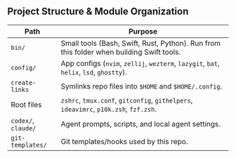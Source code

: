 ## Project Structure & Module Organization
| Path | Purpose |
|---|---|
| `bin/` | Small tools (Bash, Swift, Rust, Python). Run from this folder when building Swift tools. |
| `config/` | App configs (`nvim`, `zellij`, `wezterm`, `lazygit`, `bat`, `helix`, `lsd`, `ghostty`). |
| `create-links` | Symlinks repo files into `$HOME` and `$HOME/.config`. |
| Root files | `zshrc`, `tmux.conf`, `gitconfig`, `githelpers`, `ideavimrc`, `p10k.zsh`, `fzf.zsh`. |
| `codex/`, `claude/` | Agent prompts, scripts, and local agent settings. |
| `git-templates/` | Git templates/hooks used by this repo. |

